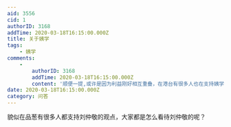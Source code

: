 ```yaml
---
aid: 3556
cid: 1
authorID: 3168
addTime: 2020-03-18T16:15:00.000Z
title: 关于姨学
tags:
    - 姨学
comments:
    -
        authorID: 3168
        addTime: 2020-03-18T16:15:00.000Z
        content: '顺便一提,或许是因为利益刚好相互重叠，在港台有很多人也在支持姨学？'
date: 2020-03-18T16:15:00.000Z
category: 问答
---
```


貌似在品葱有很多人都支持刘仲敬的观点，大家都是怎么看待刘仲敬的呢？
